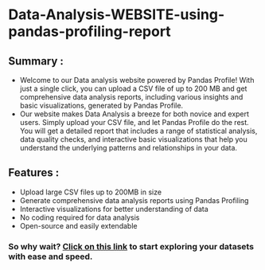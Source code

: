 # **Data-Analysis-WEBSITE-using-pandas-profiling-report**

## **Summary :**

- Welcome to our Data analysis website powered by Pandas Profile! With just a single click, you can upload a CSV file of up to 200 MB and get comprehensive data analysis reports, including various insights and basic visualizations, generated by Pandas Profile.
- Our website makes Data Analysis a breeze for both novice and expert users. Simply upload your CSV file, and let Pandas Profile do the rest. You will get a detailed report that includes a range of statistical analysis, data quality checks, and interactive basic visualizations that help you understand the underlying patterns and relationships in your data.

## **Features :**

- Upload large CSV files up to 200MB in size
- Generate comprehensive data analysis reports using Pandas Profiling
- Interactive visualizations for better understanding of data
- No coding required for data analysis
- Open-source and easily extendable


### So why wait? [Click on this link](https://saranggami-eda-analysis-website-using-pandas-profile-app-8ef930.streamlit.app/) to start exploring your datasets with ease and speed.
